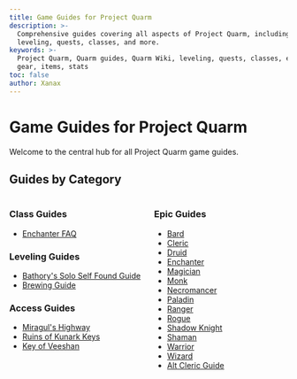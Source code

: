 ```yaml
---
title: Game Guides for Project Quarm
description: >-
  Comprehensive guides covering all aspects of Project Quarm, including
  leveling, quests, classes, and more.
keywords: >-
  Project Quarm, Quarm guides, Quarm Wiki, leveling, quests, classes, epics,
  gear, items, stats
toc: false
author: Xanax
---
```


# Game Guides for Project Quarm

Welcome to the central hub for all Project Quarm game guides.

## Guides by Category

<div style="display: flex;">
    <div style="flex: 1; margin-right: 10px;">
        <h3>Class Guides</h3>
        <ul>
            <li><a href="{{ 'enchanter-faq' | relative_url }}">Enchanter FAQ</a></li>
        </ul>
        <h3>Leveling Guides</h3>
        <ul>
            <li><a href="{{ 'BathorySSFGuide' | relative_url }}">Bathory's Solo Self Found Guide</a></li>
          	<li><a href="{{ 'Brewing Guide' | relative_url }}">Brewing Guide</a></li>
        </ul>
        <h3>Access Guides</h3>
        <ul>
            <li><a href="{{ 'miragul_highway' | relative_url }}">Miragul's Highway</a></li>
            <li><a href="{{ 'kunarkkeys' | relative_url }}">Ruins of Kunark Keys</a></li>
            <li><a href="{{ 'keyofveeshan' | relative_url }}">Key of Veeshan</a></li>
        </ul>
    </div>
    <div style="flex: 1; margin-left: 10px;">
        <h3>Epic Guides</h3>
        <ul>
            <li><a href="{{ 'bard_epic' | relative_url }}">Bard</a></li>
            <li><a href="{{ 'cleric_epic' | relative_url }}">Cleric</a></li>
            <li><a href="{{ 'druid_epic' | relative_url }}">Druid</a></li>
            <li><a href="{{ 'enchanter_epic' | relative_url }}">Enchanter</a></li>
            <li><a href="{{ 'magician_epic' | relative_url }}">Magician</a></li>
            <li><a href="{{ 'monk_epic' | relative_url }}">Monk</a></li>
            <li><a href="{{ 'necromancer_epic' | relative_url }}">Necromancer</a></li>
            <li><a href="{{ 'paladin_epic' | relative_url }}">Paladin</a></li>
            <li><a href="{{ 'ranger_epic' | relative_url }}">Ranger</a></li>
            <li><a href="{{ 'rogue_epic' | relative_url }}">Rogue</a></li>
            <li><a href="{{ 'shadow_knight_epic' | relative_url }}">Shadow Knight</a></li>
            <li><a href="{{ 'shaman_epic' | relative_url }}">Shaman</a></li>
            <li><a href="{{ 'warrior_epic' | relative_url }}">Warrior</a></li>
            <li><a href="{{ 'wizard_epic' | relative_url }}">Wizard</a></li>
            <li><a href="{{ 'cleric-epic-guide' | relative_url }}">Alt Cleric Guide</a></li>
        </ul>
    </div>
</div>
